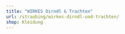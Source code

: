 ```yaml
---
title: "WIRKES Dirndl & Trachten"
url: /straubing/wirkes-dirndl-und-trachten/
shop: Kleidung
---
```


